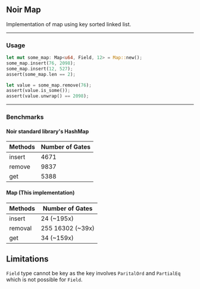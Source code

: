 ## Noir Map

Implementation of map using key sorted linked list.

--- 

### Usage

```rust
let mut some_map: Map<u64, Field, 12> = Map::new();
some_map.insert(76, 2098);
some_map.insert(12, 527);
assert(some_map.len == 2);

let value = some_map.remove(76);
assert(value.is_some());
assert(value.unwrap() == 2098);
```

---

### Benchmarks

#### Noir standard library's HashMap

| Methods | Number of Gates |
| ------- | --------------- |
insert | 4671
remove | 9837
get | 5388

#### Map (This implementation)

| Methods | Number of Gates |
| ------- | --------------- |
insert | 24 (~195x)
removal | 255  16302 (~39x)
get | 34 (~159x)

## Limitations

`Field` type cannot be key as the key involves `ParitalOrd` and `PartialEq` which is not possible for `Field`.